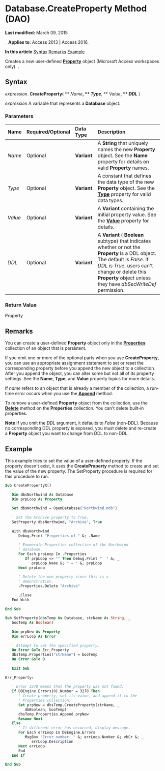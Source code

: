 
# Database.CreateProperty Method (DAO)

 **Last modified:** March 09, 2015

 _ **Applies to:** Access 2013 | Access 2016_

 **In this article**
[Syntax](#sectionSection0)
[Remarks](#sectionSection1)
[Example](#sectionSection2)


Creates a new user-defined  **[Property](a1ecb0db-bb93-a7b5-23c3-0b73f275dfe0.md)** object (Microsoft Access workspaces only). .

## Syntax
<a name="sectionSection0"> </a>

 _expression_. **CreateProperty**( ** _Name_**, ** _Type_**, ** _Value_**, ** _DDL_** )

 _expression_ A variable that represents a **Database** object.


### Parameters



|**Name**|**Required/Optional**|**Data Type**|**Description**|
|:-----|:-----|:-----|:-----|
| _Name_|Optional|**Variant**|A  **String** that uniquely names the new **Property** object. See the **Name** property for details on valid **Property** names.|
| _Type_|Optional|**Variant**| A constant that defines the data type of the new **Property** object. See the **[Type](1295ca40-78c1-bdd0-d407-e1b5be8adfd4.md)** property for valid data types.|
| _Value_|Optional|**Variant**|A  **Variant** containing the initial property value. See the **[Value](6c0f9a8d-f51a-b8cf-8830-f8d960a1d08c.md)** property for details.|
| _DDL_|Optional|**Variant**|A  **Variant** ( **Boolean** subtype) that indicates whether or not the **Property** is a DDL object. The default is _False_. If  _DDL_ is _True_, users can't change or delete this  **Property** object unless they have _dbSecWriteDef_ permission.|

### Return Value

Property


## Remarks
<a name="sectionSection1"> </a>

You can create a user-defined  **Property** object only in the **[Properties](cd07184a-a261-29c9-542f-bc2eff6f4af6.md)** collection of an object that is persistent.

If you omit one or more of the optional parts when you use  **CreateProperty**, you can use an appropriate assignment statement to set or reset the corresponding property before you append the new object to a collection. After you append the object, you can alter some but not all of its property settings. See the **Name**, **Type**, and **Value** property topics for more details.

If  _name_ refers to an object that is already a member of the collection, a run-time error occurs when you use the **[Append](a0e553ba-6a57-09af-3436-4f6ca3cbe561.md)** method.

To remove a user-defined  **Property** object from the collection, use the **[Delete](a8e249e7-7526-3eff-a5cf-70cab2081970.md)** method on the **Properties** collection. You can't delete built-in properties.




 **Note**  If you omit the  _DDL_ argument, it defaults to _False_ (non-DDL). Because no corresponding DDL property is exposed, you must delete and re-create a **Property** object you want to change from DDL to non-DDL.


## Example
<a name="sectionSection2"> </a>

This example tries to set the value of a user-defined property. If the property doesn't exist, it uses the  **CreateProperty** method to create and set the value of the new property. The SetProperty procedure is required for this procedure to run.


```vb
Sub CreatePropertyX() 
 
   Dim dbsNorthwind As Database 
   Dim prpLoop As Property 
 
   Set dbsNorthwind = OpenDatabase("Northwind.mdb") 
 
   ' Set the Archive property to True. 
   SetProperty dbsNorthwind, "Archive", True 
    
   With dbsNorthwind 
      Debug.Print "Properties of " &; .Name 
       
      ' Enumerate Properties collection of the Northwind  
      ' database. 
      For Each prpLoop In .Properties 
         If prpLoop <> "" Then Debug.Print "  " &; _ 
            prpLoop.Name &; " = " &; prpLoop 
      Next prpLoop 
 
      ' Delete the new property since this is a  
      ' demonstration. 
      .Properties.Delete "Archive" 
 
      .Close 
   End With 
 
End Sub 
 
Sub SetProperty(dbsTemp As Database, strName As String, _ 
   booTemp As Boolean) 
 
   Dim prpNew As Property 
   Dim errLoop As Error 
 
   ' Attempt to set the specified property. 
   On Error GoTo Err_Property 
   dbsTemp.Properties("strName") = booTemp 
   On Error GoTo 0 
 
   Exit Sub 
 
Err_Property: 
 
   ' Error 3270 means that the property was not found. 
   If DBEngine.Errors(0).Number = 3270 Then 
      ' Create property, set its value, and append it to the  
      ' Properties collection. 
      Set prpNew = dbsTemp.CreateProperty(strName, _ 
         dbBoolean, booTemp) 
      dbsTemp.Properties.Append prpNew 
      Resume Next 
   Else 
      ' If different error has occurred, display message. 
      For Each errLoop In DBEngine.Errors 
         MsgBox "Error number: " &; errLoop.Number &; vbCr &; _ 
            errLoop.Description 
      Next errLoop 
      End 
   End If 
 
End Sub
```

